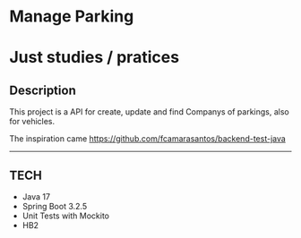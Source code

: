 # Manage Parking

# Just studies / pratices

## Description
This project is a API for create, update and find Companys of parkings, also for vehicles.

The inspiration came https://github.com/fcamarasantos/backend-test-java

------------------------------------------

## TECH

- Java 17
- Spring Boot 3.2.5
- Unit Tests with Mockito
- HB2
